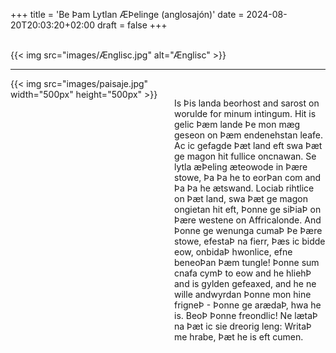 +++
title = 'Be Þam Lytlan ÆÞelinge (anglosajón)'
date = 2024-08-20T20:03:20+02:00
draft = false
+++

<br/>
{{< img src="images/Ænglisc.jpg" alt="Ænglisc" >}}

--------------------------------------

<div style="display: flex; align-items: flex-start;">
  <div style="flex: 1; margin-right: 20px;">
    {{< img src="images/paisaje.jpg" width="500px" height="500px" >}}
  </div>
  <div style="flex: 1;">
<br/>

Is Þis landa beorhost and sarost on worulde for minum intingum. Hit is gelic Þæm lande Þe mon mæg geseon on Þæm endenehstan leafe. Ac ic gefagde Þæt land eft swa Þæt ge magon hit fullice oncnawan. Se lytla æÞeling æteowode in Þære stowe, Þa Þa he to eorÞan com and Þa Þa he ætswand.
Lociab rihtlice on Þæt land, swa Þæt ge magon ongietan hit eft, Þonne ge siÞiaÞ on Þære westene on Affricalonde. And Þonne ge wenunga cumaÞ Þe Þære stowe, efestaÞ na fierr, Þæs ic bidde eow, onbidaÞ hwonlice, efne beneoÞan Þæm tungle!
Þonne sum cnafa cymÞ to eow and he hliehÞ and is gylden gefeaxed, and he ne wille andwyrdan Þonne mon hine frigneÞ - Þonne ge arædaÞ, hwa he is. BeoÞ Þonne freondlic! Ne lætaÞ na Þæt ic sie dreorig leng: WritaÞ me hrabe, Þæt he is eft cumen.

 </div>
</div>
